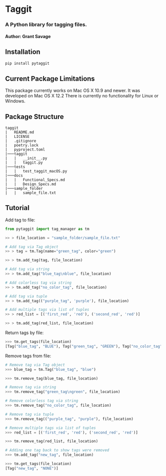 # Taggit
### A Python library for tagging files.
#### Author: Grant Savage
## Installation

```zsh
pip install pytaggit
```

## Current Package Limitations
This package currently works on Mac OS X 10.9 and newer. It was developed on Mac OS X 12.2
There is currently no functionality for Linux or Windows.

## Package Structure
```
taggit
|   README.md
|   LICENSE
|   .gitignore
|   poetry.lock
|   pyproject.toml
|───taggit
|   |   __init__.py
|   |   taggit.py
|───tests
|   |   test_taggit_macOS.py
|───docs
|   |   Functional_Specs.md
|   |   Design_Specs.md
|───sample_folder
|   |   sample_file.txt
```

## Tutorial

Add tag to file:

```python
from pytaggit import tag_manager as tm

>> > file_location = "sample_folder/sample_file.txt"

# Add tag via Tag object
>> > tag = tm.Tag(name="green_tag", color="green")

>> > tm.add_tag(tag, file_location)

# Add tag via string
>> > tm.add_tag("blue_tag\nblue", file_location)

# Add colorless tag via string
>> > tm.add_tag("no_color_tag", file_location)

# Add tag via tuple
>> > tm.add_tag(("purple_tag", 'purple'), file_location)

# Add multiple tags via list of tuples
>> > red_list = [('first_red', 'red'), ('second_red', 'red')]

>> > tm.add_tag(red_list, file_location)
```

Return tags by file:

```python
>>> tm.get_tags(file_location)
[Tag("blue_tag", "BLUE"), Tag("green_tag", "GREEN"), Tag("no_color_tag", "NONE"), Tag("purple_tag", "PURPLE"), Tag("first_red", "RED"), Tag("second_red", "RED")]
```

Remove tags from file:

```python
# Remove tag via Tag object
>>> blue_tag = tm.Tag("blue_tag", "blue")

>>> tm.remove_tag(blue_tag, file_location)

# Remove tag via string
>>> tm.remove_tag("green_tag\ngreen", file_location)

# Remove colorless tag via string
>>> tm.remove_tag("no_color_tag", file_location)

# Remove tag via tuple
>>> tm.remove_tag(("purple_tag", "purple"), file_location)

# Remove multiple tags via list of tuples
>>> red_list = [('first_red', 'red'), ('second_red', 'red')]

>>> tm.remove_tag(red_list, file_location)

# Adding one tag back to show tags were removed
>>> tm.add_tag("new_tag", file_location)

>>> tm.get_tags(file_location)
[Tag("new_tag", "NONE")]

```
